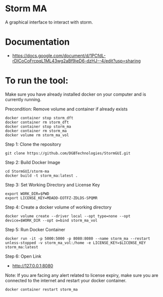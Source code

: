 # Storm MA

A graphical interface to interact with storm. 

# Documentation

- https://docs.google.com/document/d/1PCfdL-rDlCoCoFrcpqL1ML43wg2aBf9ieD6-dzHJ--4/edit?usp=sharing

# To run the tool:

Make sure you have already installed docker on your computer and is currently running. 

Precondition: Remove volume and container if already exists

```
docker container stop storm_dft
docker container rm storm_dft
docker container stop storm_ma
docker container rm storm_ma
docker volume rm storm_ma_vol
```

Step 1: Clone the repository

```
git clone https://github.com/DGBTechnologies/StormGUI.git
```

Step 2: Build Docker Image

```
cd StormGUI/storm-ma
docker build -t storm_ma:latest .
```

Step 3: Set Working Directory and License Key

```
export WORK_DIR=$PWD
export LICENSE_KEY=MDADD-EOTFZ-ZDLDS-SPQMR
```


Step 4: Create a docker volume  of working directory

```
docker volume create --driver local --opt type=none --opt device=$WORK_DIR --opt o=bind storm_ma_vol
```


Step 5: Run Docker Container

```
docker run -it -p 5000:5000 -p 8080:8080 --name storm_ma --restart unless-stopped -v storm_ma_vol:/home -e LICENSE_KEY=$LICENSE_KEY storm_ma:latest
```

Step 6: Open Link 

- http://127.0.0.1:8080



Note: If you are facing any alert related to license expiry, make sure you are connected to the internet and restart your docker container.

```
docker container restart storm_ma
```

